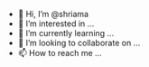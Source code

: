 - 👋 Hi, I’m @shriama
- 👀 I’m interested in ...
- 🌱 I’m currently learning ...
- 💞️ I’m looking to collaborate on ...
- 📫 How to reach me ...

<!---
shriama/shriama is a ✨ special ✨ repository because its `README.md` (this file) appears on your GitHub profile.
You can click the Preview link to take a look at your changes.
--->
